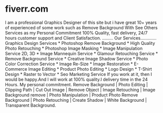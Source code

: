 # fiverr.com
I am a professional Graphics Designer  of this site but i have great 10+ years of experienced of some work such as  Remove Background With See Others Services as my Personal Commitment 100% Quality, fast delivery, 24/7 hours customer support and Client Satisfaction. ......... Our Services............. Graphics Design Services * Photoshop Remove Background * High Quality Photo Retouching * Photoshop Image Masking * Image Manipulation Service 2D, 3D * Image Mannequin Service * Glamour Retouching Service * Remove Background Service * Creative Image Shadow Service * Photo Color Correction Service * Image Re-Size * Image Restoration * E-Commerce Image Editing * Product Photo Editing * Logo Design * T-Shirt Design * Raster to Vector * Seo Marketing Service If you work at it, then I would be happy.And I will work at 100% quality.I delivery time  in the 24 Hours. My personal commitment. Remove Background | Photo Editing | Clipping Path | Cut Out Image | Remove Object | Image Retouching | Image Background remove | Photo Manipulation | Product Photo Remove Background | Photo Retouching | Create Shadow | White Background | Transparent Background.
